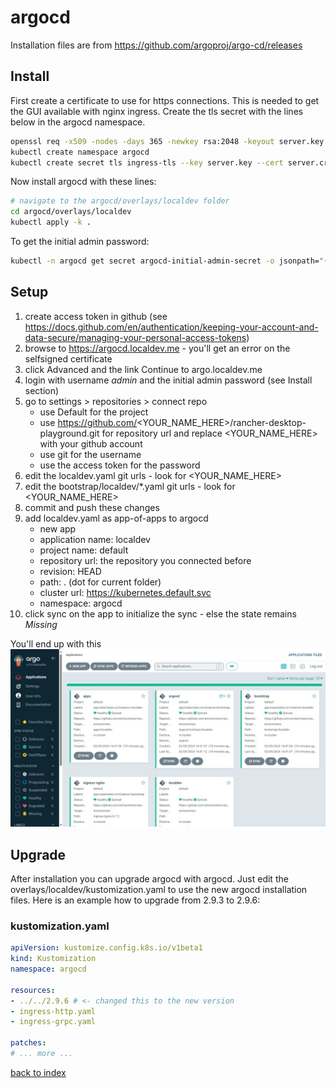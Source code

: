 # argocd

Installation files are from <https://github.com/argoproj/argo-cd/releases>

## Install

First create a certificate to use for https connections. This is needed to get the GUI available with nginx ingress. Create the tls secret with the lines below in the argocd namespace.

```bash
openssl req -x509 -nodes -days 365 -newkey rsa:2048 -keyout server.key -out server.crt -subj "/CN=*.localdev.me"
kubectl create namespace argocd
kubectl create secret tls ingress-tls --key server.key --cert server.crt -n argocd
```

Now install argocd with these lines:

```bash
# navigate to the argocd/overlays/localdev folder
cd argocd/overlays/localdev
kubectl apply -k .
```

To get the initial admin password:

```bash
kubectl -n argocd get secret argocd-initial-admin-secret -o jsonpath="{.data.password}" | base64 -d
```

## Setup

1. create access token in github (see https://docs.github.com/en/authentication/keeping-your-account-and-data-secure/managing-your-personal-access-tokens)
1. browse to https://argocd.localdev.me - you'll get an error on the selfsigned certificate
1. click Advanced and the link Continue to argo.localdev.me
1. login with username _admin_ and the initial admin password (see Install section)
1. go to settings > repositories > connect repo
    - use Default for the project
    - use https://github.com/<YOUR_NAME_HERE>/rancher-desktop-playground.git for repository url and replace <YOUR_NAME_HERE> with your github account
    - use git for the username
    - use the access token for the password
1. edit the localdev.yaml git urls - look for <YOUR_NAME_HERE>
1. edit the bootstrap/localdev/*.yaml git urls - look for <YOUR_NAME_HERE>
1. commit and push these changes
1. add localdev.yaml as app-of-apps to argocd
    - new app
    - application name: localdev
    - project name: default
    - repository url: the repository you connected before
    - revision: HEAD
    - path: . (dot for current folder)
    - cluster url: https://kubernetes.default.svc
    - namespace: argocd
1. click sync on the app to initialize the sync - else the state remains _Missing_

You'll end up with this
![argocd with 5 apps](../assets/argocd01.jpg)

## Upgrade

After installation you can upgrade argocd with argocd. Just edit the overlays/localdev/kustomization.yaml to use the new argocd installation files. Here is an example how to upgrade from 2.9.3 to 2.9.6:

### kustomization.yaml

```yaml
apiVersion: kustomize.config.k8s.io/v1beta1
kind: Kustomization
namespace: argocd

resources:
- ../../2.9.6 # <- changed this to the new version
- ingress-http.yaml
- ingress-grpc.yaml

patches:
# ... more ...
```

[back to index](../)